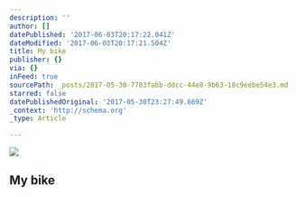 ```yaml
---
description: ''
author: []
datePublished: '2017-06-03T20:17:22.041Z'
dateModified: '2017-06-03T20:17:21.504Z'
title: My bike
publisher: {}
via: {}
inFeed: true
sourcePath: _posts/2017-05-30-7783fabb-ddcc-44e8-9b63-18c9eebe54e3.md
starred: false
datePublishedOriginal: '2017-05-30T23:27:49.669Z'
_context: 'http://schema.org'
_type: Article

---
```

![](https://the-grid-user-content.s3-us-west-2.amazonaws.com/427f790f-1702-40fc-9573-723844d30b27.jpg)

## My bike